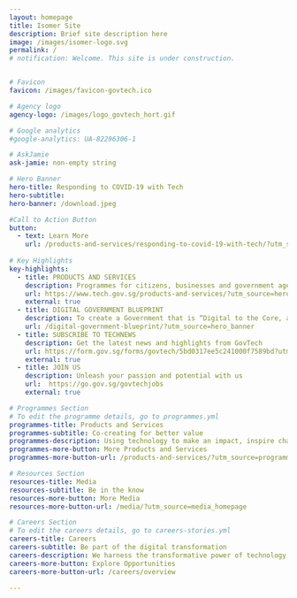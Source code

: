 ```yaml
---
layout: homepage
title: Isomer Site
description: Brief site description here
image: /images/isomer-logo.svg
permalink: /
# notification: Welcome. This site is under construction. 


# Favicon
favicon: /images/favicon-govtech.ico

# Agency logo
agency-logo: /images/logo_govtech_hort.gif

# Google analytics
#google-analytics: UA-82296306-1

# AskJamie
ask-jamie: non-empty string

# Hero Banner
hero-title: Responding to COVID-19 with Tech
hero-subtitle:
hero-banner: /download.jpeg

#Call to Action Button
button:
  - text: Learn More
    url: /products-and-services/responding-to-covid-19-with-tech/?utm_source=hero_banner
    
# Key Highlights
key-highlights:
  - title: PRODUCTS AND SERVICES
    description: Programmes for citizens, businesses and government agencies
    url: https://www.tech.gov.sg/products-and-services/?utm_source=hero_banner
    external: true
  - title: DIGITAL GOVERNMENT BLUEPRINT
    description: To create a Government that is “Digital to the Core, and Serves with Heart"
    url: /digital-government-blueprint/?utm_source=hero_banner
  - title: SUBSCRIBE TO TECHNEWS
    description: Get the latest news and highlights from GovTech
    url: https://form.gov.sg/forms/govtech/5bd0317ee5c241000f7589bd?utm_source=hero_banner
    external: true
  - title: JOIN US
    description: Unleash your passion and potential with us
    url:  https://go.gov.sg/govtechjobs
    external: true

# Programmes Section
# To edit the programme details, go to programmes.yml
programmes-title: Products and Services
programmes-subtitle: Co-creating for better value
programmes-description: Using technology to make an impact, inspire change. We have programmes for citizens, businesses and government agencies to get on board. Be involved now. 
programmes-more-button: More Products and Services
programmes-more-button-url: /products-and-services/?utm_source=programmes_homepage

# Resources Section
resources-title: Media
resources-subtitle: Be in the know
resources-more-button: More Media
resources-more-button-url: /media/?utm_source=media_homepage

# Careers Section
# To edit the careers details, go to careers-stories.yml
careers-title: Careers
careers-subtitle: Be part of the digital transformation
careers-description: We harness the transformative power of technology to deliver user-centric services for Singapore and Singaporeans. Be part of the team.
careers-more-button: Explore Opportunities
careers-more-button-url: /careers/overview

---
```

